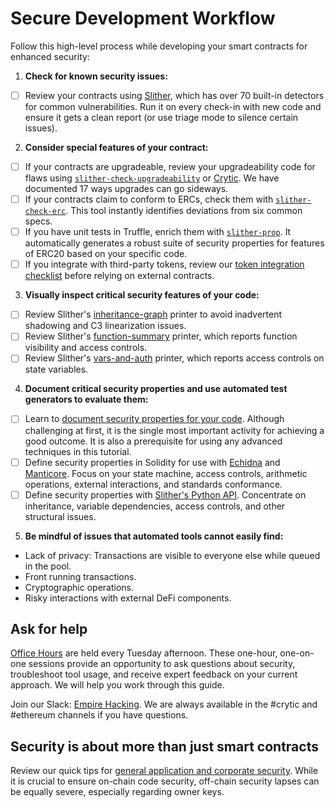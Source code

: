 # Secure Development Workflow

Follow this high-level process while developing your smart contracts for enhanced security:

1. **Check for known security issues:**

- [ ] Review your contracts using [Slither](https://github.com/crytic/slither), which has over 70 built-in detectors for common vulnerabilities. Run it on every check-in with new code and ensure it gets a clean report (or use triage mode to silence certain issues).

2. **Consider special features of your contract:**

- [ ] If your contracts are upgradeable, review your upgradeability code for flaws using [`slither-check-upgradeability`](https://github.com/crytic/slither/wiki/Upgradeability-Checks) or [Crytic](https://blog.trailofbits.com/2020/06/12/upgradeable-contracts-made-safer-with-crytic/). We have documented 17 ways upgrades can go sideways.
- [ ] If your contracts claim to conform to ERCs, check them with [`slither-check-erc`](https://github.com/crytic/slither/wiki/ERC-Conformance). This tool instantly identifies deviations from six common specs.
- [ ] If you have unit tests in Truffle, enrich them with [`slither-prop`](https://github.com/crytic/slither/wiki/Property-generation). It automatically generates a robust suite of security properties for features of ERC20 based on your specific code.
- [ ] If you integrate with third-party tokens, review our [token integration checklist](./token_integration.md) before relying on external contracts.

3. **Visually inspect critical security features of your code:**

- [ ] Review Slither's [inheritance-graph](https://github.com/trailofbits/slither/wiki/Printer-documentation#inheritance-graph) printer to avoid inadvertent shadowing and C3 linearization issues.
- [ ] Review Slither's [function-summary](https://github.com/trailofbits/slither/wiki/Printer-documentation#function-summary) printer, which reports function visibility and access controls.
- [ ] Review Slither's [vars-and-auth](https://github.com/trailofbits/slither/wiki/Printer-documentation#variables-written-and-authorization) printer, which reports access controls on state variables.

4. **Document critical security properties and use automated test generators to evaluate them:**

- [ ] Learn to [document security properties for your code](../program-analysis/). Although challenging at first, it is the single most important activity for achieving a good outcome. It is also a prerequisite for using any advanced techniques in this tutorial.
- [ ] Define security properties in Solidity for use with [Echidna](https://github.com/crytic/echidna) and [Manticore](https://manticore.readthedocs.io/en/latest/verifier.html). Focus on your state machine, access controls, arithmetic operations, external interactions, and standards conformance.
- [ ] Define security properties with [Slither's Python API](../program-analysis/slither). Concentrate on inheritance, variable dependencies, access controls, and other structural issues.

5. **Be mindful of issues that automated tools cannot easily find:**

- Lack of privacy: Transactions are visible to everyone else while queued in the pool.
- Front running transactions.
- Cryptographic operations.
- Risky interactions with external DeFi components.

## Ask for help

[Office Hours](https://calendly.com/trail-of-bits-sales/trail-of-bits-office-hours) are held every Tuesday afternoon. These one-hour, one-on-one sessions provide an opportunity to ask questions about security, troubleshoot tool usage, and receive expert feedback on your current approach. We will help you work through this guide.

Join our Slack: [Empire Hacking](https://join.slack.com/t/empirehacking/shared_invite/zt-h97bbrj8-1jwuiU33nnzg67JcvIciUw). We are always available in the #crytic and #ethereum channels if you have questions.

## Security is about more than just smart contracts

Review our quick tips for [general application and corporate security](https://docs.google.com/document/d/1-_0Wlwch_vtkPM4F-SdEXLjQYaYT7KoPlU2rjt7tkLQ/edit?usp=sharing). While it is crucial to ensure on-chain code security, off-chain security lapses can be equally severe, especially regarding owner keys.
